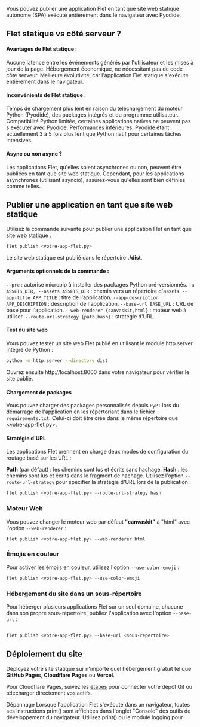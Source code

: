 
Vous pouvez publier une application Flet en tant que site web statique autonome (SPA) exécuté entièrement dans le navigateur avec Pyodide.

## Flet statique vs côté serveur ?

#### Avantages de Flet statique :

Aucune latence entre les événements générés par l'utilisateur et les mises à jour de la page.
Hébergement économique, ne nécessitant pas de code côté serveur.
Meilleure évolutivité, car l'application Flet statique s'exécute entièrement dans le navigateur.
#### Inconvénients de Flet statique :

Temps de chargement plus lent en raison du téléchargement du moteur Python (Pyodide), des packages intégrés et du programme utilisateur.
Compatibilité Python limitée, certaines applications natives ne peuvent pas s'exécuter avec Pyodide.
Performances inférieures, Pyodide étant actuellement 3 à 5 fois plus lent que Python natif pour certaines tâches intensives.

#### Async ou non async ?

Les applications Flet, qu'elles soient asynchrones ou non, peuvent être publiées en tant que site web statique. Cependant, pour les applications asynchrones (utilisant asyncio), assurez-vous qu'elles sont bien définies comme telles.

## Publier une application en tant que site web statique

Utilisez la commande suivante pour publier une application Flet en tant que site web statique :

```bash
flet publish <votre-app-flet.py>
```
Le site web statique est publié dans le répertoire **./dist**.

#### Arguments optionnels de la commande :

```--pre``` : autorise micropip à installer des packages Python pré-versionnés.
```-a ASSETS_DIR, --assets ASSETS_DIR``` : chemin vers un répertoire d'assets.
```--app-title APP_TITLE``` : titre de l'application.
```--app-description APP_DESCRIPTION``` : description de l'application.
```--base-url BASE_URL``` : URL de base pour l'application.
```--web-renderer {canvaskit,html}``` : moteur web à utiliser.
```--route-url-strategy {path,hash}``` : stratégie d'URL.

#### Test du site web

Vous pouvez tester un site web Flet publié en utilisant le module http.server intégré de Python :

```bash
python -m http.server --directory dist
```
Ouvrez ensuite http://localhost:8000 dans votre navigateur pour vérifier le site publié.

#### Chargement de packages

Vous pouvez charger des packages personnalisés depuis ```PyPI``` lors du démarrage de l'application en les répertoriant dans le fichier ```requirements.txt```. Celui-ci doit être créé dans le même répertoire que <votre-app-flet.py>.

#### Stratégie d'URL

Les applications Flet prennent en charge deux modes de configuration du routage basé sur les URL :

**Path** (par défaut) : les chemins sont lus et écrits sans hachage.
**Hash** : les chemins sont lus et écrits dans le fragment de hachage.
Utilisez l'option ```--route-url-strategy``` pour spécifier la stratégie d'URL lors de la publication :

```bash
flet publish <votre-app-flet.py> --route-url-strategy hash
```
### Moteur Web

Vous pouvez changer le moteur web par défaut **"canvaskit"** à "html" avec l'option ```--web-renderer``` :

```bash
flet publish <votre-app-flet.py> --web-renderer html
```
### Émojis en couleur

Pour activer les émojis en couleur, utilisez l'option ```--use-color-emoji``` :

```bash
flet publish <votre-app-flet.py> --use-color-emoji
```

### Hébergement du site dans un sous-répertoire

Pour héberger plusieurs applications Flet sur un seul domaine, chacune dans son propre sous-répertoire, publiez l'application avec l'option ```--base-url``` :

```bash

flet publish <votre-app-flet.py> --base-url <sous-repertoire>
```

## Déploiement du site

Déployez votre site statique sur n'importe quel hébergement gratuit tel que **GitHub Pages**, **Cloudflare Pages** ou **Vercel**.

Pour Cloudflare Pages, suivez les [étapes](https://dash.cloudflare.com/sign-up/pages) pour connecter votre dépôt Git ou télécharger directement vos actifs.

Dépannage
Lorsque l'application Flet s'exécute dans un navigateur, toutes ses instructions print() sont affichées dans l'onglet "Console" des outils de développement du navigateur. Utilisez print() ou le module logging pour
